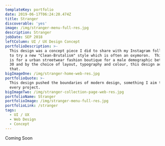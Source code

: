 ```yaml
---
templateKey: portfolio
date: 2019-06-17T06:24:20.474Z
title: Stranger
discoverable: 'yes'
image: /img/stranger-menu-full-res.jpg
description: Stranger
jobDate: SEP 2018
leftColumn: UI / UX Design Concept
portfolioDescription: >-
  This design was a concept piece I did to share with my Instagram followers and
  to try a new "Clean-Brutalism" style which is often an oxymoron.  This design
  is for a urban streetwear fashion boutique for a male demographic between 16 &
  30 and by the choice of layout, typography and colour, this design achieved
  that.
bigImageOne: /img/stranger-home-web-res.jpg
portfolioQuote: >-
  This design pushed the boundaries of modern design, something I aim to do with
  every project.
bigImageTwo: /img/stranger-collection-page-web-res.jpg
portfolioName: Stranger
portfolioImage: /img/stranger-menu-full-res.jpg
portfolioLink: /stranger
tags:
  - UI / UX
  - Web Design
  - Concept
---
```

Coming Soon
